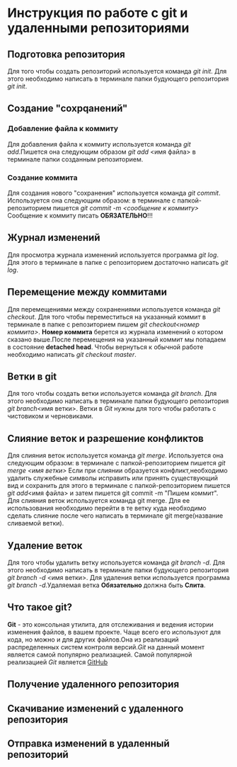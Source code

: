 
# Инструкция по работе с git и удаленными репозиториями

## Подготовка репозитория
Для того чтобы создать репозиторий используется команда *git init*. Для этого необходимо написать в терминале папки будующего репозитория *git init*.

## Создание "сохрqанений"

### Добавление файла к коммиту

Для добавления файла к коммиту используется команда *git add*.Пишется она следующим образом *git add* <имя файла> в терминале папки созданным репозиторием.

### Создание коммита

Для создания нового "сохранения" используется команда *git commit*. Используется она следующим образом: в терминале с папкой-репозиторием пишется *git commit -m <сообщение к коммиту>* Сообщение к коммиту писать **ОБЯЗАТЕЛЬНО**!!!

## Журнал изменений
Для просмотра журнала изменений используется программа *git log*. Для этого в терминале в папке с репозиторием достаточно написать *git log*.

## Перемещение между коммитами
Для перемещениями между сохранениями используется команда *git checkout*. Для того чтобы переместиться на указанный коммит в терминале в папке с репозиторием пишем *git checkout<номер коммита>*. **Номер коммита** берется из журнала изменений о котором сказано выше.После перемещения на указанный коммит мы попадаем в состояние **detached head**. Чтобы вернуться к обычной работе необходимо написать *git checkout master*.

## Ветки в git
Для того чтобы создать ветки используется команда *git branch*. Для этого необходимо написать в терминале папки будующего репозитория *git branch*<имя ветки>.
Ветки в *Git* нужны для того чтобы работать с чистовиком и черновиками.
## Слияние веток и разрешение конфликтов
Для слияния веток используется команда  *git merge*. Используется она следующим образом: в терминале с папкой-репозиторием пишется *git merge <имя ветки>* Если при слиянии образуется конфликт,необходимо удалить служебные символы исправить или принять существующий вид и сохранить для этого в терминале с папкой-репозиторием пишется *git add*<имя файла> и затем пишется git commit -m "Пишем коммит". Для слияния веток используется команда git merge. Для ее использования необходимо перейти в те ветку куда необходимо сделать слияние после чего написать в терминале git merge(название сливаемой ветки).

## Удаление веток
Для того чтобы удалить ветку  используется команда *git branch -d*. Для этого необходимо написать в терминале папки будующего репозитория *git branch -d* <имя ветки>.
Для удаления ветки используется программа *git branch -d*.Удаляемая ветка **Обязательно** должна быть **Слита**.

## Что такое git?

**Git** - это консольная утилита, для отслеживания и ведения истории изменения файлов, в вашем проекте. Чаще всего его используют для кода, но можно и для других файлов.Она из реализаций распределенных систем контроля версий.*Git* на данный момент является самой популярно реализацией. Самой популярной реализацией *Git*  является [GitHub](https://github.com)




## Получение удаленного репозитория




## Скачивание изменений с удаленного репозитория


## Отправка изменений в удаленный репозиторий